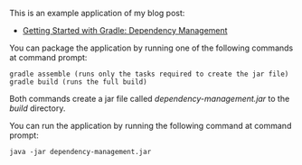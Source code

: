 This is an example application of my blog post: 

* [Getting Started with Gradle: Dependency Management](http://www.petrikainulainen.net/programming/gradle/getting-started-with-gradle-dependency-management/)

You can package the application by running one of the following commands at command prompt:

    gradle assemble (runs only the tasks required to create the jar file)
    gradle build (runs the full build)

Both commands create a jar file called _dependency-management.jar_ to the _build_ directory.
    
You can run the application by running the following command at command prompt:

    java -jar dependency-management.jar
